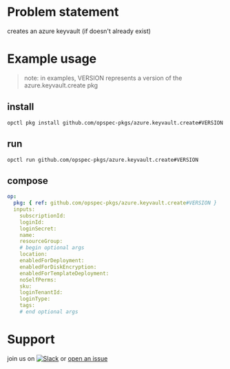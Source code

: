 # Problem statement
creates an azure keyvault (if doesn't already exist)

# Example usage

> note: in examples, VERSION represents a version of the azure.keyvault.create pkg

## install

```shell
opctl pkg install github.com/opspec-pkgs/azure.keyvault.create#VERSION
```

## run

```
opctl run github.com/opspec-pkgs/azure.keyvault.create#VERSION
```

## compose

```yaml
op:
  pkg: { ref: github.com/opspec-pkgs/azure.keyvault.create#VERSION }
  inputs: 
    subscriptionId:
    loginId:
    loginSecret:
    name:
    resourceGroup:
    # begin optional args
    location:
    enabledForDeployment:
    enabledForDiskEncryption:
    enabledForTemplateDeployment:
    noSelfPerms:
    sku:
    loginTenantId:
    loginType:
    tags:
    # end optional args
```

# Support

join us on [![Slack](https://opspec-slackin.herokuapp.com/badge.svg)](https://opspec-slackin.herokuapp.com/)
or [open an issue](https://github.com/opspec-pkgs/azure.keyvault.create/issues)
